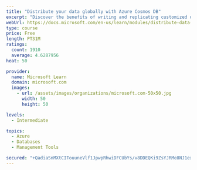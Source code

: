 ```yaml
---
title: "Distribute your data globally with Azure Cosmos DB"
excerpt: "Discover the benefits of writing and replicating customized data to regions around the world with Azure Cosmos DB global distribution."
webUrl: https://docs.microsoft.com/en-us/learn/modules/distribute-data-globally-with-cosmos-db/
type: course
price: Free
length: PT31M
ratings:
  count: 1910
  average: 4.6287956
heat: 50

provider:
  name: Microsoft Learn
  domain: microsoft.com
  images:
    - url: /assets/images/organizations/microsoft.com-50x50.jpg
      width: 50
      height: 50

levels:
  - Intermediate

topics:
  - Azure
  - Databases
  - Management Tools

secured: "+QadiaSnMXtCITouuneVlf1JpwpRhwiDFCUbYs/v8DDEQKi9ZsYJRMe8NJ1exUoQ2sVt9fOnxgDo+Pbbn5rgzKvE3pGvk7XVm7hgC0T0PbEFbfcMjEhs+8qOnasjkaj3GIs4vsOXh0eu1XL4B6+t0S95lCdAOx3dV/g6DU/Y7XHmoVh2Fk6E7+gGzMAWzl+F4S/uwdhpA2ZPDl8OSJFWFoXBBQO+MlyAtCF0yD8ZPgNDhKQA8L9QY3earOrAqGmGLk1JlZnWYa1V/uuqBF3F0FRXKWI7ZGtwe4Ud13RQAfRGKZiD0e40xpZ96+TPHfENWJ4oC1AgiuhoZuTk0bUlIb/5H+/0ibJ20NFbs5zIrBgiyGpv5NJbGQYk9pa2sLrbE/k39mc78dEz6oMSQpzdVNB4ePOrAK5WuLQjP649Ymc=;fmKKpHOMTFRIFA/Xo1BD0w=="
---
```


